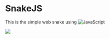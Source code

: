 # SnakeJS

This is the simple web snake using ![JavaScript](https://img.shields.io/badge/-JavaScript-090909?style=for-the-badge&logo=JavaScript&logoColor=E9D54D)

[![](https://tokei.rs/b1/github/cppshizoidS/SnakeJS)](https://github.com/cppshizoidS/SnakeJS)
